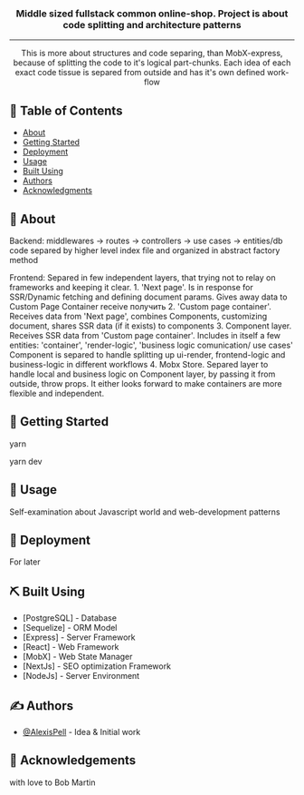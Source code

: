 <h3 align="center">Middle sized fullstack common online-shop. Project is about code splitting and architecture patterns</h3>

---

<p align="center"> This is more about structures and code separing, than MobX-express, because of splitting the code to it's logical part-chunks. Each idea of each exact code tissue is separed from outside and has it's own defined work-flow
    <br> 
</p>

## 📝 Table of Contents

- [About](#about)
- [Getting Started](#getting_started)
- [Deployment](#deployment)
- [Usage](#usage)
- [Built Using](#built_using)
- [Authors](#authors)
- [Acknowledgments](#acknowledgement)

## 🧐 About <a name = "about"></a>

Backend:
middlewares -> routes -> controllers -> use cases -> entities/db
code separed by higher level index file and organized in abstract factory method

Frontend:
Separed in few independent layers, that trying not to relay on frameworks and keeping it clear. 1. 'Next page'. Is in response for SSR/Dynamic fetching and defining document params. Gives away data to Custom Page Container receive получить 2. 'Custom page container'. Receives data from 'Next page', combines Components, customizing document, shares SSR data (if it exists) to components 3. Component layer. Receives SSR data from 'Custom page container'. Includes in itself a few entities: 'container', 'render-logic', 'business logic comunication/ use cases'
Component is separed to handle splitting up ui-render, frontend-logic and business-logic in different workflows 4. Mobx Store. Separed layer to handle local and business logic on Component layer, by passing it from outside, throw props. It either looks forward to make containers are more flexible and independent.

## 🏁 Getting Started <a name = "getting_started"></a>

yarn

yarn dev

## 🎈 Usage <a name="usage"></a>

Self-examination about Javascript world and web-development patterns

## 🚀 Deployment <a name = "deployment"></a>

For later

## ⛏️ Built Using <a name = "built_using"></a>

- [PostgreSQL] - Database
- [Sequelize] - ORM Model
- [Express] - Server Framework
- [React] - Web Framework
- [MobX] - Web State Manager
- [NextJs] - SEO optimization Framework
- [NodeJs] - Server Environment

## ✍️ Authors <a name = "authors"></a>

- [@AlexisPell]() - Idea & Initial work

## 🎉 Acknowledgements <a name = "acknowledgement"></a>

with love to Bob Martin
